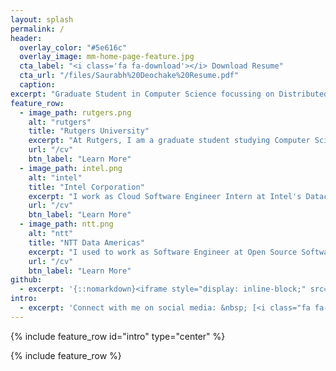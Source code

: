 ```yaml
---
layout: splash
permalink: /
header:
  overlay_color: "#5e616c"
  overlay_image: mm-home-page-feature.jpg
  cta_label: "<i class='fa fa-download'></i> Download Resume"
  cta_url: "/files/Saurabh%20Deochake%20Resume.pdf"
  caption:
excerpt: "Graduate Student in Computer Science focussing on Distributed Systems, Cloud Enthusiast, I write software. When I am not working, I love watching football."        
feature_row:
  - image_path: rutgers.png
    alt: "rutgers"
    title: "Rutgers University"
    excerpt: "At Rutgers, I am a graduate student studying Computer Science with specialization in Distributed System/Cloud Computing. I also teach an undergraduate course at the department."
    url: "/cv"
    btn_label: "Learn More"
  - image_path: intel.png
    alt: "intel"
    title: "Intel Corporation"
    excerpt: "I work as Cloud Software Engineer Intern at Intel's Datacenter Group. My work has been mainly in the fields of cloud compute and cloud storage area using Docker managed by orchestrators like Kubernetes "
    url: "/cv"
    btn_label: "Learn More"
  - image_path: ntt.png
    alt: "ntt"
    title: "NTT Data Americas"
    excerpt: "I used to work as Software Engineer at Open Source Software R&D Center of Japanese tech giant NTT Data Americas. My work mainly involved R&D in cloud compute and virtualization."
    url: "/cv"
    btn_label: "Learn More"
github:
  - excerpt: '{::nomarkdown}<iframe style="display: inline-block;" src="https://ghbtns.com/github-btn.html?user=mmistakes&repo=minimal-mistakes&type=star&count=true&size=large" frameborder="0" scrolling="0" width="160px" height="30px"></iframe> <iframe style="display: inline-block;" src="https://ghbtns.com/github-btn.html?user=mmistakes&repo=minimal-mistakes&type=fork&count=true&size=large" frameborder="0" scrolling="0" width="158px" height="30px"></iframe>{:/nomarkdown}'
intro:
  - excerpt: 'Connect with me on social media: &nbsp; [<i class="fa fa-github"></i> GitHub](https://github.com/saurabh-deochake){: .btn .btn--github} [<i class="fa fa-linkedin"></i> LinkedIn](https://linkedin.com/in/saurabhdeochake){: .btn .btn--linkedin} [<i class="fa fa-twitter"></i> Twitter](https://twitter.com/saurabhd04){: .btn .btn--twitter} [<i class="fa fa-facebook"></i> Facebook](https://facebook.com/saurabh.deochake){: .btn .btn--facebook}'
---
```


{% include feature_row id="intro" type="center" %}

{% include feature_row %}
